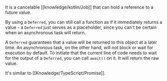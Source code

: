 It is a cancelable [[knowledge/kotlin/Job]] that can hold a reference to a future value.

By using a `Deferred`, you can still call a function as if it immediately returns a value - a `Deferred` just serves as a placeholder, since you can't be certain when an asynchronous task will return.

A `Deferred` guarantees that a value will be returned to this object at a later time. An asynchronous task, on the other hand, will not block or wait for execution by default. To initiate that the current line of code needs to wait for the output of a `Deferred`, you can call `await()` on it. It will return the raw value.

It's similar to [[Knowledge/TypeScript/Promise]].
